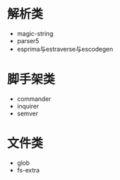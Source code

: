 # 解析类
- magic-string
- parser5
- esprima与estraverse与escodegen

# 脚手架类
- commander
- inquirer
- semver

# 文件类
- glob
- fs-extra